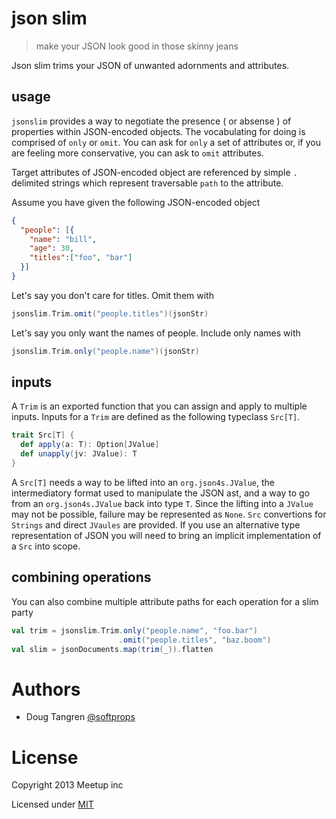 # json slim

> make your JSON look good in those skinny jeans

Json slim trims your JSON of unwanted adornments and attributes.

## usage

`jsonslim` provides a way to negotiate the presence ( or absense ) of properties within JSON-encoded objects. The vocabulating for doing is comprised of `only` or `omit`. 
You can ask for `only` a set of attributes or, if you are feeling more conservative, you can ask to `omit` attributes.

Target attributes of JSON-encoded object are referenced by simple `.` delimited strings which represent traversable `path` to the attribute.

Assume you have given the following JSON-encoded object

```json
{
  "people": [{
    "name": "bill",
    "age": 30,
    "titles":["foo", "bar"]
  }]
}
```

Let's say you don't care for titles. Omit them with

```scala
jsonslim.Trim.omit("people.titles")(jsonStr)
```

Let's say you only want the names of people. Include only names with

```scala
jsonslim.Trim.only("people.name")(jsonStr)
```

## inputs

A `Trim` is an exported function that you can assign and apply to multiple inputs. Inputs for a `Trim` are defined as the following typeclass `Src[T]`.

```scala
trait Src[T] {
  def apply(a: T): Option[JValue]
  def unapply(jv: JValue): T
}
```

A `Src[T]` needs a way to be lifted into an `org.json4s.JValue`, the intermediatory format used to manipulate the JSON ast, and a way to go from an `org.json4s.JValue` back into type `T`. Since the lifting into a `JValue` may
not be possible, failure may be represented as `None`. `Src` convertions for `Strings` and direct `JVaules` are provided. If you use an alternative type representation
of JSON you will need to bring an implicit implementation of a `Src` into scope.

## combining operations

You can also combine multiple attribute paths for each operation for a slim party

```scala
val trim = jsonslim.Trim.only("people.name", "foo.bar")
                        .omit("people.titles", "baz.boom")
val slim = jsonDocuments.map(trim(_)).flatten
```



# Authors

* Doug Tangren [@softprops](http://github.com/softprops)

# License

Copyright 2013 Meetup inc

Licensed under [MIT](https://github.com/meetup/json-slim/blob/master/LICENSE)